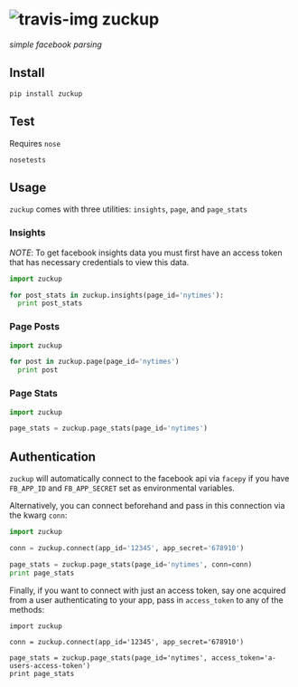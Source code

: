 ![travis-img](https://travis-ci.org/newslynx/zuckup.svg)
zuckup
======
_simple facebook parsing_

## Install
```
pip install zuckup
```

## Test
Requires `nose`
```
nosetests
```

## Usage
`zuckup` comes with three utilities: `insights`, `page`, and `page_stats`

### Insights

*NOTE*: To get facebook insights data you must first have an access token that has necessary credentials to view this data.
```python
import zuckup

for post_stats in zuckup.insights(page_id='nytimes'):
  print post_stats
```

### Page Posts

```python
import zuckup

for post in zuckup.page(page_id='nytimes')
  print post 
```

### Page Stats

```python
import zuckup

page_stats = zuckup.page_stats(page_id='nytimes')
```

## Authentication
`zuckup` will automatically connect to the facebook api via `facepy` if you have `FB_APP_ID` and `FB_APP_SECRET` set as environmental variables.

Alternatively, you can connect beforehand and pass in this connection via the kwarg `conn`:

```python
import zuckup

conn = zuckup.connect(app_id='12345', app_secret='678910')

page_stats = zuckup.page_stats(page_id='nytimes', conn=conn)
print page_stats
```

Finally, if you want to connect with just an access token, say one acquired from a user authenticating to your app, pass in `access_token` to any of the methods:

```
import zuckup

conn = zuckup.connect(app_id='12345', app_secret='678910')

page_stats = zuckup.page_stats(page_id='nytimes', access_token='a-users-access-token')
print page_stats
```

